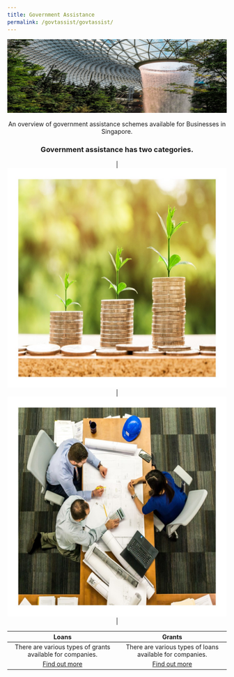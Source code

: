 ```yaml
---
title: Government Assistance
permalink: /govtassist/govtassist/
---
```


[![Government Assistance](/images/programmes/products-and-services/GABanner.jpg)](https://govtech-gb-staging.netlify.com/services/government-assistance/business-grants-portal)

<center>An overview of government assistance schemes available for Businesses in Singapore.

<center><h3>Government assistance has two categories.</h3>

|![Loans](/images/programmes/products-and-services/loans.jpg)|![Grants](/images/programmes/products-and-services/grants.jpg)|

| Loans | Grants |
| :-: | :-: |
|There are various types of grants available for companies.|There are various types of loans available for companies.|
|[Find out more](https://govtech-gb-staging.netlify.com/govtassist/categories/grants/)|[Find out more](https://govtech-gb-staging.netlify.com/govtassist/categories/loans/)|
